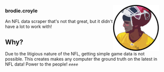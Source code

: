 <p align="left">
<a href="https://www.youtube.com/watch?v=kDgFulxbwIk">
  <img align="right" src=../public/images/logo.png width=150 alt="brodie.croyle">
</a>
  <h3 align="left">brodie.croyle</h3>

  <p align="left">
    An NFL data scraper that's not that great, but it didn't have a lot to work with!
 </p>
</p>

## Why?
Due to the litigious nature of the NFL, getting simple game data is not possible. This creates makes any computer the ground truth on the latest in NFL data! Power to the people! ✊✊✊✊